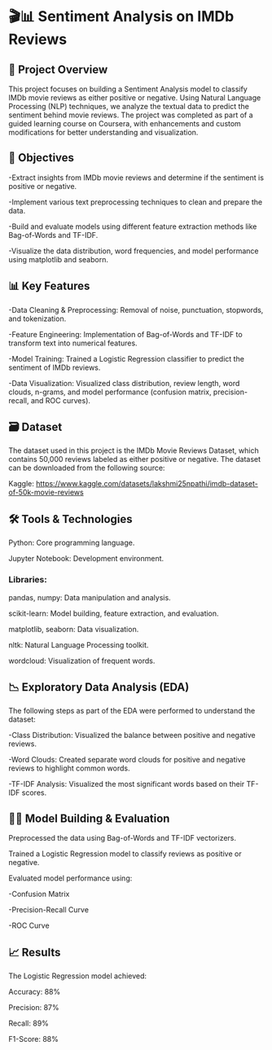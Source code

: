 # 🎬📊 Sentiment Analysis on IMDb Reviews

## 📄 Project Overview

This project focuses on building a Sentiment Analysis model to classify IMDb movie reviews as either positive or negative. Using Natural Language Processing (NLP) techniques, we analyze the textual data to predict the sentiment behind movie reviews. The project was completed as part of a guided learning course on Coursera, with enhancements and custom modifications for better understanding and visualization.

## 🚀 Objectives

-Extract insights from IMDb movie reviews and determine if the sentiment is positive or negative.

-Implement various text preprocessing techniques to clean and prepare the data.

-Build and evaluate models using different feature extraction methods like Bag-of-Words and TF-IDF.

-Visualize the data distribution, word frequencies, and model performance using matplotlib and seaborn.

## 📊 Key Features

-Data Cleaning & Preprocessing: Removal of noise, punctuation, stopwords, and tokenization.

-Feature Engineering: Implementation of Bag-of-Words and TF-IDF to transform text into numerical features.

-Model Training: Trained a Logistic Regression classifier to predict the sentiment of IMDb reviews.

-Data Visualization: Visualized class distribution, review length, word clouds, n-grams, and model performance (confusion matrix, precision-recall, and ROC curves).

## 🗃️ Dataset

The dataset used in this project is the IMDb Movie Reviews Dataset, which contains 50,000 reviews labeled as either positive or negative. The dataset can be downloaded from the following source:

Kaggle: https://www.kaggle.com/datasets/lakshmi25npathi/imdb-dataset-of-50k-movie-reviews

## 🛠️ Tools & Technologies

Python: Core programming language.

Jupyter Notebook: Development environment.

### Libraries:
pandas, numpy: Data manipulation and analysis.

scikit-learn: Model building, feature extraction, and evaluation.

matplotlib, seaborn: Data visualization.

nltk: Natural Language Processing toolkit.

wordcloud: Visualization of frequent words.

## 📉 Exploratory Data Analysis (EDA)

The following steps as part of the EDA were performed to understand the dataset:

-Class Distribution: Visualized the balance between positive and negative reviews.

-Word Clouds: Created separate word clouds for positive and negative reviews to highlight common words.

-TF-IDF Analysis: Visualized the most significant words based on their TF-IDF scores.

## 🧑‍💻 Model Building & Evaluation

Preprocessed the data using Bag-of-Words and TF-IDF vectorizers.

Trained a Logistic Regression model to classify reviews as positive or negative.

Evaluated model performance using:

-Confusion Matrix

-Precision-Recall Curve

-ROC Curve

## 📈 Results

The Logistic Regression model achieved:

Accuracy: 88%

Precision: 87%

Recall: 89%

F1-Score: 88%
